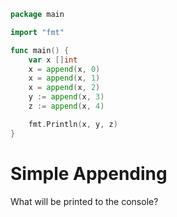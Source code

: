 ```go
package main

import "fmt"

func main() {
	var x []int
	x = append(x, 0)
	x = append(x, 1)
	x = append(x, 2)
	y := append(x, 3)
	z := append(x, 4)

	fmt.Println(x, y, z)
}
```
# Simple Appending
What will be printed to the console?
